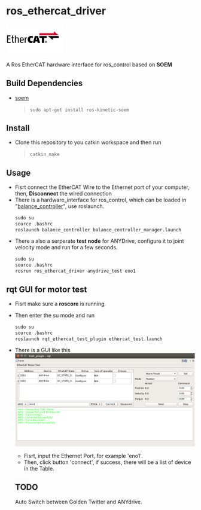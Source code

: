 # ros_ethercat_driver
<img src = /assets/EtherCAT-16-9.jpg width = 30% height = 30% align = center />

A Ros EtherCAT hardware interface for ros_control based on **SOEM**


## Build Dependencies
- [soem](https://github.com/mgruhler/soem)
  > `sudo apt-get install ros-kinetic-soem`

## Install
- Clone this repository to you catkin workspace and then run
  > `catkin_make`

## Usage
- Fisrt connect the EtherCAT Wire to the Ethernet port of your computer, then, **Disconnect** the wired connection
- There is a hardware_interface for ros_control, which can be loaded in "[balance_controller]()", use roslaunch.
  ```
  sudo su
  source .bashrc
  roslaunch balance_controller balance_controller_manager.launch
  ```
- There a also a serperate **test node** for ANYDrive, configure it to joint velocity mode and run for a few seconds.
  ```
  sudo su
  source .bashrc
  rosrun ros_ethercat_driver anydrive_test eno1
  ```
## rqt GUI for motor test
- Fisrt make sure a **roscore** is running.
- Then enter the su mode and run
  ```
  sudo su
  source .bashrc
  roslaunch rqt_ethercat_test_plugin ethercat_test.launch
  ```
- There is a GUI like this
  ![ethercat_test_gui](/assets/ethercat_test_gui.png)
  - Fisrt, input the Ethernet Port, for example 'eno1'.
  - Then, click button 'connect', if success, there will be a list of device in the Table.

  ## TODO
  Auto Switch between Golden Twitter and ANYdrive.
